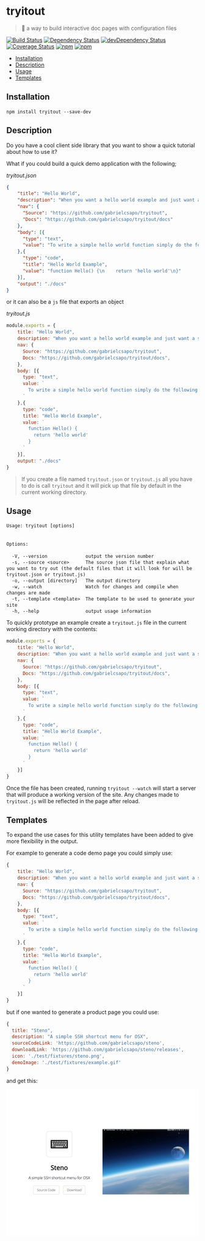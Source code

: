 # tryitout

> 🎩 a way to build interactive doc pages with configuration files

[![Build Status](https://travis-ci.org/gabrielcsapo/tryitout.svg?branch=master)](https://travis-ci.org/gabrielcsapo/tryitout)
[![Dependency Status](https://starbuck.gabrielcsapo.com/badge/github/gabrielcsapo/tryitout/status.svg)](https://starbuck.gabrielcsapo.com/github/gabrielcsapo/tryitout)
[![devDependency Status](https://starbuck.gabrielcsapo.com/badge/github/gabrielcsapo/tryitout/dev-status.svg)](https://starbuck.gabrielcsapo.com/github/gabrielcsapo/tryitout#info=devDependencies)
[![Coverage Status](https://lcov-server.gabrielcsapo.com/badge/github%2Ecom/gabrielcsapo/tryitout.svg)](https://lcov-server.gabrielcsapo.com/coverage/github%2Ecom/gabrielcsapo/tryitout)
[![npm](https://img.shields.io/npm/dt/tryitout.svg?maxAge=2592000)]()
[![npm](https://img.shields.io/npm/dm/tryitout.svg?maxAge=2592000)]()


<!-- TOC depthFrom:2 depthTo:7 withLinks:1 updateOnSave:1 orderedList:0 -->

- [Installation](#installation)
- [Description](#description)
- [Usage](#usage)
- [Templates](#templates)

<!-- /TOC -->

## Installation

```
npm install tryitout --save-dev
```

## Description

Do you have a cool client side library that you want to show a quick tutorial about how to use it?

What if you could build a quick demo application with the following;

_tryitout.json_
```json
{
    "title": "Hello World",
    "description": "When you want a hello world example and just want a simple example cli",
    "nav": {
      "Source": "https://github.com/gabrielcsapo/tryitout",
      "Docs": "https://github.com/gabrielcsapo/tryitout/docs"
    },
    "body": [{
      "type": "text",
      "value": "To write a simple hello world function simply do the following"
    },{
      "type": "code",
      "title": "Hello World Example",
      "value": "function Hello() {\n    return 'hello world'\n}"
    }],
    "output": "./docs"
}
```

or it can also be a `js` file that exports an object

_tryitout.js_
```js
module.exports = {
    title: "Hello World",
    description: "When you want a hello world example and just want a simple example cli",
    nav: {
      Source: "https://github.com/gabrielcsapo/tryitout",
      Docs: "https://github.com/gabrielcsapo/tryitout/docs",
    },
    body: [{
      type: "text",
      value: `
        To write a simple hello world function simply do the following
      `
    },{
      type: "code",
      title: "Hello World Example",
      value: `
        function Hello() {
          return 'hello world'
        }
      `
    }],
    output: "./docs"
}
```

> If you create a file named `tryitout.json` or `tryitout.js` all you have to do is call `tryitout` and it will pick up that file by default in the current working directory.

## Usage

```
Usage: tryitout [options]


Options:

  -V, --version              output the version number
  -s, --source <source>      The source json file that explain what you want to try out (the default files that it will look for will be tryitout.json or tryitout.js)
  -o, --output [directory]   The output directory
  -w, --watch                Watch for changes and compile when changes are made
  -t, --template <template>  The template to be used to generate your site
  -h, --help                 output usage information
```

To quickly prototype an example create a `tryitout.js` file in the current working directory with the contents:

```js
module.exports = {
    title: "Hello World",
    description: "When you want a hello world example and just want a simple example cli",
    nav: {
      Source: "https://github.com/gabrielcsapo/tryitout",
      Docs: "https://github.com/gabrielcsapo/tryitout/docs",
    },
    body: [{
      type: "text",
      value: `
        To write a simple hello world function simply do the following
      `
    },{
      type: "code",
      title: "Hello World Example",
      value: `
        function Hello() {
          return 'hello world'
        }
      `
    }]
}
```

Once the file has been created, running `tryitout --watch` will start a server that will produce a working version of the site. Any changes made to `tryitout.js` will be reflected in the page after reload.

## Templates

To expand the use cases for this utility templates have been added to give more flexibility in the output.

For example to generate a code demo page you could simply use:

```js
{
    title: "Hello World",
    description: "When you want a hello world example and just want a simple example cli",
    nav: {
      Source: "https://github.com/gabrielcsapo/tryitout",
      Docs: "https://github.com/gabrielcsapo/tryitout/docs",
    },
    body: [{
      type: "text",
      value: `
        To write a simple hello world function simply do the following
      `
    },{
      type: "code",
      title: "Hello World Example",
      value: `
        function Hello() {
          return 'hello world'
        }
      `
    }]
}
```

but if one wanted to generate a product page you could use:

```js
{
  title: "Steno",
  description: "A simple SSH shortcut menu for OSX",
  sourceCodeLink: 'https://github.com/gabrielcsapo/steno',
  downloadLink: 'https://github.com/gabrielcsapo/steno/releases',
  icon: './test/fixtures/steno.png',
  demoImage: './test/fixtures/example.gif'
}
```

and get this:

![product-page-demo](./assets/product-page-demo.png)
